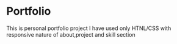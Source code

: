 # Portfolio
This is personal portfolio project 
I have used only HTNL/CSS with responsive nature of about,project and skill section
